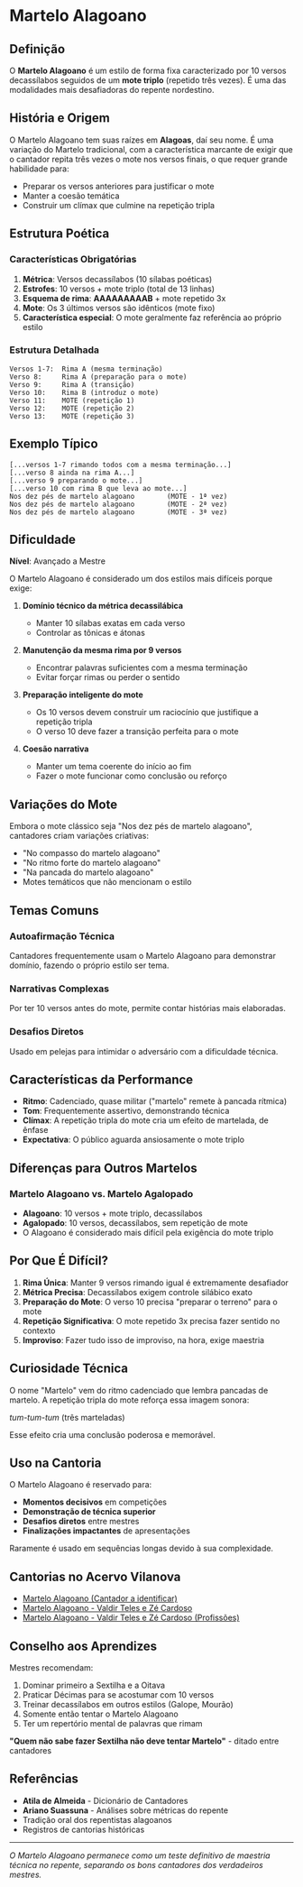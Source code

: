 # Martelo Alagoano

## Definição

O **Martelo Alagoano** é um estilo de forma fixa caracterizado por 10 versos decassílabos seguidos de um **mote triplo** (repetido três vezes). É uma das modalidades mais desafiadoras do repente nordestino.

## História e Origem

O Martelo Alagoano tem suas raízes em **Alagoas**, daí seu nome. É uma variação do Martelo tradicional, com a característica marcante de exigir que o cantador repita três vezes o mote nos versos finais, o que requer grande habilidade para:
- Preparar os versos anteriores para justificar o mote
- Manter a coesão temática
- Construir um clímax que culmine na repetição tripla

## Estrutura Poética

### Características Obrigatórias

1. **Métrica**: Versos decassílabos (10 sílabas poéticas)
2. **Estrofes**: 10 versos + mote triplo (total de 13 linhas)
3. **Esquema de rima**: **AAAAAAAAAB** + mote repetido 3x
4. **Mote**: Os 3 últimos versos são idênticos (mote fixo)
5. **Característica especial**: O mote geralmente faz referência ao próprio estilo

### Estrutura Detalhada

```
Versos 1-7:  Rima A (mesma terminação)
Verso 8:     Rima A (preparação para o mote)
Verso 9:     Rima A (transição)
Verso 10:    Rima B (introduz o mote)
Verso 11:    MOTE (repetição 1)
Verso 12:    MOTE (repetição 2)
Verso 13:    MOTE (repetição 3)
```

## Exemplo Típico

```
[...versos 1-7 rimando todos com a mesma terminação...]
[...verso 8 ainda na rima A...]
[...verso 9 preparando o mote...]
[...verso 10 com rima B que leva ao mote...]
Nos dez pés de martelo alagoano        (MOTE - 1ª vez)
Nos dez pés de martelo alagoano        (MOTE - 2ª vez)
Nos dez pés de martelo alagoano        (MOTE - 3ª vez)
```

## Dificuldade

**Nível**: Avançado a Mestre

O Martelo Alagoano é considerado um dos estilos mais difíceis porque exige:

1. **Domínio técnico da métrica decassilábica**
   - Manter 10 sílabas exatas em cada verso
   - Controlar as tônicas e átonas

2. **Manutenção da mesma rima por 9 versos**
   - Encontrar palavras suficientes com a mesma terminação
   - Evitar forçar rimas ou perder o sentido

3. **Preparação inteligente do mote**
   - Os 10 versos devem construir um raciocínio que justifique a repetição tripla
   - O verso 10 deve fazer a transição perfeita para o mote

4. **Coesão narrativa**
   - Manter um tema coerente do início ao fim
   - Fazer o mote funcionar como conclusão ou reforço

## Variações do Mote

Embora o mote clássico seja "Nos dez pés de martelo alagoano", cantadores criam variações criativas:

- "No compasso do martelo alagoano"
- "No ritmo forte do martelo alagoano"
- "Na pancada do martelo alagoano"
- Motes temáticos que não mencionam o estilo

## Temas Comuns

### Autoafirmação Técnica
Cantadores frequentemente usam o Martelo Alagoano para demonstrar domínio, fazendo o próprio estilo ser tema.

### Narrativas Complexas
Por ter 10 versos antes do mote, permite contar histórias mais elaboradas.

### Desafios Diretos
Usado em pelejas para intimidar o adversário com a dificuldade técnica.

## Características da Performance

- **Ritmo**: Cadenciado, quase militar ("martelo" remete à pancada rítmica)
- **Tom**: Frequentemente assertivo, demonstrando técnica
- **Clímax**: A repetição tripla do mote cria um efeito de martelada, de ênfase
- **Expectativa**: O público aguarda ansiosamente o mote triplo

## Diferenças para Outros Martelos

### Martelo Alagoano vs. Martelo Agalopado
- **Alagoano**: 10 versos + mote triplo, decassílabos
- **Agalopado**: 10 versos, decassílabos, sem repetição de mote
- O Alagoano é considerado mais difícil pela exigência do mote triplo

## Por Que É Difícil?

1. **Rima Única**: Manter 9 versos rimando igual é extremamente desafiador
2. **Métrica Precisa**: Decassílabos exigem controle silábico exato
3. **Preparação do Mote**: O verso 10 precisa "preparar o terreno" para o mote
4. **Repetição Significativa**: O mote repetido 3x precisa fazer sentido no contexto
5. **Improviso**: Fazer tudo isso de improviso, na hora, exige maestria

## Curiosidade Técnica

O nome "Martelo" vem do ritmo cadenciado que lembra pancadas de martelo. A repetição tripla do mote reforça essa imagem sonora:

*tum-tum-tum* (três marteladas)

Esse efeito cria uma conclusão poderosa e memorável.

## Uso na Cantoria

O Martelo Alagoano é reservado para:
- **Momentos decisivos** em competições
- **Demonstração de técnica superior**
- **Desafios diretos** entre mestres
- **Finalizações impactantes** de apresentações

Raramente é usado em sequências longas devido à sua complexidade.

## Cantorias no Acervo Vilanova

- [Martelo Alagoano (Cantador a identificar)](../repentes/martelo-alagoano.txt)
- [Martelo Alagoano - Valdir Teles e Zé Cardoso](../repentes/martelo-alagoano-valdir-teles-ze-cardoso.txt)
- [Martelo Alagoano - Valdir Teles e Zé Cardoso (Profissões)](../repentes/martelo-alagoano-valdir-teles-ze-cardoso-2.txt)

## Conselho aos Aprendizes

Mestres recomendam:

1. Dominar primeiro a Sextilha e a Oitava
2. Praticar Décimas para se acostumar com 10 versos
3. Treinar decassílabos em outros estilos (Galope, Mourão)
4. Somente então tentar o Martelo Alagoano
5. Ter um repertório mental de palavras que rimam

**"Quem não sabe fazer Sextilha não deve tentar Martelo"** - ditado entre cantadores

## Referências

- **Atila de Almeida** - Dicionário de Cantadores
- **Ariano Suassuna** - Análises sobre métricas do repente
- Tradição oral dos repentistas alagoanos
- Registros de cantorias históricas

---

*O Martelo Alagoano permanece como um teste definitivo de maestria técnica no repente, separando os bons cantadores dos verdadeiros mestres.*

